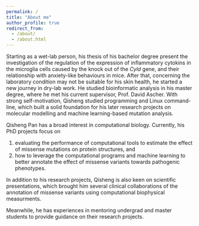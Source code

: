 ```yaml
---
permalink: /
title: "About me"
author_profile: true
redirect_from: 
  - /about/
  - /about.html
---
```


Starting as a wet-lab person, his thesis of his bachelor degree present the investigation of the regulation of the expression of inflammatory cytokins in the microglia cells caused by the knock out of the *Cyld* gene, and their relationship with anxiety-like behaviours in mice. After that, concerning the laboratory condition may not be suitable for his skin health, he started a new journey in dry-lab work. He studied bioinformatic analysis in his master degree, where he met his current supervisor, Prof. David Ascher. With strong self-motivation, Qisheng studied programming and Linux command-line, which built a solid foundation for his later research projects on molecular modelling and machine learning-based mutation analysis.

Qisheng Pan has a broad interest in computational biology. Currently, his PhD projects focus on 
1. evaluating the performance of computational tools to estimate the effect of missense mutations on protein structures, and 
2. how to leverage the computational programs and machine learning to better annotate the effect of missense variants towards pathogenic phenotypes. 

In addition to his research projects, Qisheng is also keen on scientific presentations, which brought him several clinical collaborations of the annotation of missense variants using computational biophysical measurments. 

Meanwhile, he has experiences in mentoring undergrad and master students to provide guidance on their research projects. 

